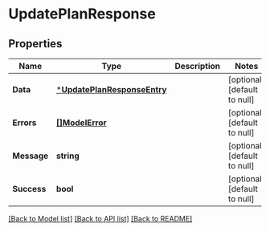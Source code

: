 # UpdatePlanResponse

## Properties

| Name        | Type                                                       | Description | Notes                        |
| ----------- | ---------------------------------------------------------- | ----------- | ---------------------------- |
| **Data**    | [***UpdatePlanResponseEntry**](UpdatePlanResponseEntry.md) |             | [optional] [default to null] |
| **Errors**  | [**[]ModelError**](Error.md)                               |             | [optional] [default to null] |
| **Message** | **string**                                                 |             | [optional] [default to null] |
| **Success** | **bool**                                                   |             | [optional] [default to null] |

[[Back to Model list]](../README.md#documentation-for-models) [[Back to API list]](../README.md#documentation-for-api-endpoints) [[Back to README]](../README.md)
